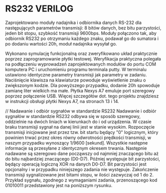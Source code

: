 # RS232 VERILOG
Zaprojektowano moduły nadajnika i odbiornika danych RS-232 dla następujących parametrów transmisji: 8 bitów danych, bez bitu parzystości, jeden bit stopu, szybkość transmisji 9600bps. Moduły połączono tak, aby odbiornik RS232 po otrzymaniu każdego znaku, podawał go do sumatora i po dodaniu wartości 20h, moduł nadajnika wysyłał go.

Wykonano symulację funkcjonalną oraz zweryfikowano układ praktycznie poprzez zaprogramowanie płytki testowej. Weryfikacja praktyczna polegała na podłączeniu wyprowadzeń zaprojektowanych modułów do portu COM komputera PC i uruchomieniu programu terminala putty.
W terminalu ustawiono identyczne parametry transmisji jak parametry w zadaniu. Naciśnięcie klawisza na klawiaturze powoduje wyświetlenie znaku o zwiększonym kodzie. Dla powyższego przypadku, dodanie 20h spowoduje zamianę liter wielkich ma małe.
Płytka Nexys A7 emuluje port szeregowy poprzez połączenie USB. Więcej szczegółów dot. tego projektu znajdziesz w instrukcji obsługi płytki Nexys A7, na stronach 13 i 14.

//
Nadawanie i odbiór sygnałów w standardzie RS232 Nadawanie i odbiór sygnałów w standardzie RS232 odbywa się w sposób szeregowy, oddzielnie na dwóch liniach w kierunkach do i od urządzenia. W czasie braku transmisji sygnał na danej linii jest w stanie wysokim. Rozpoczęcie transmisji inicjowane jest przez tzw. bit startu będący "0" logicznym, który powinien trwać przez okres równy odwrotności prędkości transmisji, w naszym przypadku wynoszący 1/9600 [sekund]. Wszystkie następne informacje są przesyłane z identycznym okresem trwania. Następnie nadawane są szeregowo dane począwszy od najmniej znaczącego bitu aż do bitu najbardziej znaczącego (D0-D7). Później występuje bit parzystości, będący operacją logiczną XOR na danych D0-D7. Bit parzystości jest opcjonalny i w przypadku niniejszego zadania nie występuje. Zakończenie transmisji sygnalizowane jest bitami stopu, w ilości zazwyczaj od 1 do 2. Przykład sygnału, zgodnego z wymaganiami zadania, przenoszącego kod 01010011 przedstawiony jest na poniższym rysunku.
